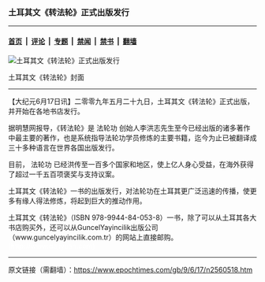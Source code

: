 ### 土耳其文《转法轮》正式出版发行

---

#### [首页](../../../..?n2560518) &nbsp;|&nbsp; [评论](../../../../../epoch-comment?n2560518) &nbsp;|&nbsp; [专题](../../../../../epoch-special?n2560518) &nbsp;|&nbsp; [禁闻](../../../../../epoch-news?n2560518) &nbsp;|&nbsp; [禁书](../../../../../books?n2560518) &nbsp;|&nbsp; [翻墙](https://github.com/gfw-breaker/nogfw/blob/master/README.md?n2560518)


<div><img alt="土耳其文《转法轮》正式出版发行" class="attachment-djy_600_400 size-djy_600_400 wp-post-image" src="https://i.epochtimes.com/assets/uploads/2009/06/906161850231830-600x400.jpg"/>
<div class="caption">
 <p>
  土耳其文《转法轮》封面
 </p>
</div></div><hr/><div class="post_content" id="artbody" itemprop="articleBody">
 <!-- article content begin -->
 <p>
  【大纪元6月17日讯】二零零九年五月二十九日，土耳其文《转法轮》正式出版，并开始在各地书店发行。
 </p>
 <p>
  据明慧网报导，《转法轮》是
  <ok href="https://www.epochtimes.com/gb/tag/%E6%B3%95%E8%BD%AE%E5%8A%9F.html">
   法轮功
  </ok>
  创始人李洪志先生至今已经出版的诸多著作中最主要的著作，也是系统指导法轮功学员修炼的主要书籍，迄今为止已被翻译成三十多种语言在世界各国出版发行。
 </p>
 <p>
  目前，
  <ok href="https://www.epochtimes.com/gb/tag/%E6%B3%95%E8%BD%AE%E5%8A%9F.html">
   法轮功
  </ok>
  已经洪传至一百多个国家和地区，使上亿人身心受益，在海外获得了超过一千五百项褒奖与支持议案。
 </p>
 <p>
  土耳其文《转法轮》一书的出版发行，对法轮功在土耳其更广泛迅速的传播，使更多有缘人得法修炼，将起到巨大的推动作用。
 </p>
 <p>
  土耳其文《转法轮》（ISBN 978-9944-84-053-8）一书，除了可以从土耳其各大书店购买外，还可以从GuncelYayincilik出版公司（www.guncelyayincilik.com.tr）的网站上直接邮购。
  <br/>
  <font color="#ffffff">
   (http://www.dajiyuan.com)
  </font>
 </p>
 <!-- article content end -->
 <div id="below_article_ad">
 </div>
</div>


---

原文链接（需翻墙）：https://www.epochtimes.com/gb/9/6/17/n2560518.htm
